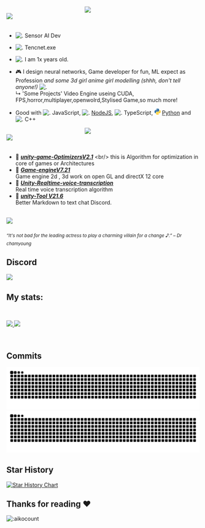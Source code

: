 #
<div>
<img src="https://cdn.discordapp.com/attachments/1160585788866707679/1243685638641942543/gmetraivnka-Photoroom.png-Photoroom.png?ex=66526002&is=66510e82&hm=5a9866a55425fdd092d5b4f48c63569d9c91a035102022d736baca5459dfe176&" width="300" align="right" />
<br/>
<img src="https://media.discordapp.net/attachments/1160585788866707679/1243697012679905390/file.png?ex=66526a9a&is=6651191a&hm=193d52de7125fcc71b482c2bf7edf14ec26cde2c6b696ba3c36dd16045398e0a&=&format=webp&quality=lossless&width=440&height=68" width="500" />
<br/>
<br/>
  
- <img src="https://i.imgur.com/3KyfuCu.png" alt="." width="16" height="16"/> Sensor AI Dev  
- <img src="https://i.imgur.com/SuSbRGN.png" alt="." width="16" height="16"/> Tencnet.exe
- <img src="https://i.imgur.com/a2KhTyR.gif" alt="."  width="16" height="16" /> I am 1x years old. 
- 🎮 I design neural networks, Game developer for fun, ML expect as Profession *and some 3d girl anime girl modelling (shhh, don't tell anyone!)* <img src="https://i.imgur.com/YN1z4ON.png" alt="."/>    
  ↳ 'Some Projects' Video Engine useing CUDA, FPS,horror,multiplayer,openwolrd,Stylised Game,so much more!

- Good with <img src="[https://i.imgur.com/Xjb867j.png](https://user-images.githubusercontent.com/833642/36984493-9f340464-205a-11e8-9d93-bddc0a5793ec.png)" alt="." width="16" height="16"/> JavaScript, <img src="https://i.imgur.com/eZxBcrA.png" alt="." width="16" height="16"/> [NodeJS](https://nodejs.org/), <img src="https://www.typescriptlang.org/favicon-32x32.png" alt="." width="16" height="16"/> TypeScript, <img src="https://raw.githubusercontent.com/brand-icons/brands/66a515d0afc1bdf9cd308a9ae8d85e1bd23a4d97/icons/color/python.svg" alt="." width="16" height="16"/> [Python](https://www.python.org/) and <img src="https://i.imgur.com/qgdFuhG.png" alt="." width="16" height="16"/> C++

<img src="https://i.imgur.com/5L7IfBu.png" width="300" align="right" />
<br/>
<img src="https://i.imgur.com/LJ02f8h.png" width="500" />
<br/>
<br/>
  
- 📗 [***unity-game-OptimizersV2.1***]([https://github.com/InboraStudio/unity-game-Optimizers](https://github.com/InboraStudio/unity-game-Optimizers)3) <br/>
  this is Algorithm for optimization in core of games or Architectures 
- 📘 [***Game-engineV7.21***](https://github.com/InboraStudio/Game-engine-) <br/>
  Game engine 2d , 3d work on open GL and directX 12 core
- 📙 [***Unity-Realtime-voice-transcription***](https://github.com/InboraStudio/Unity-Realtime-voice-transcription) <br/>
  Real time voice transcription algorithm 
- 📕 [***unity-Tool V21.6***](https://github.com/InboraStudio/unity-Tool) <br/>
  Better Markdown to text chat Discord.

<br/>
<img src="https://i.imgur.com/JgHTZVd.gif" width="500" /><br/>

<sub>  *“It's not bad for the leading actress to play a charming villain for a change ♪.” – Dr chamyoung* </sub>
</div>

## Discord
<a href="https://discord.com/users/1090224458549182546"  align="left">
    <img src="https://lanyard.cnrad.dev/api/1090224458549182546?theme=light&bg=F4BFC7&borderRadius=15px&animated=true&idleMessage=On%20the%20sky%20there%20is%20an%20angel%20in%20somewhere%20(.%20%E2%9D%9B%20%E1%B4%97%20%E2%9D%9B.)">
  </a>

## My stats:

<br/>
<p align="left">
  <a href="/">
  <img width="49.5%" src="https://github-readme-stats.vercel.app/api?username=aiko-chan-ai&theme=dracula&show_icons=true" />
    <img width="49.5%" src="https://github-readme-streak-stats.herokuapp.com/?user=aiko-chan-ai&theme=dracula&hide_border=true" />
  </a>
</p>
<br>

## Commits

![github contribution grid snake animation](https://raw.githubusercontent.com/aiko-chan-ai/aiko-chan-ai/output/github-contribution-grid-snake-dark.svg#gh-dark-mode-only)![github contribution grid snake animation](https://raw.githubusercontent.com/aiko-chan-ai/aiko-chan-ai/output/github-contribution-grid-snake.svg#gh-light-mode-only)

## Star History

[![Star History Chart](https://api.star-history.com/svg?repos=aiko-chan-ai/DiscordBotClient,aiko-chan-ai/discord.js-selfbot-v13&type=Date)](https://star-history.com/#aiko-chan-ai/DiscordBotClient&aiko-chan-ai/discord.js-selfbot-v13&Date)


## Thanks for reading ❤️

![:aikocount](https://count.getloli.com/get/@aiko-chan-ai?theme=rule34)
